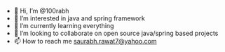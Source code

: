 - 👋 Hi, I’m @100rabh
- 👀 I’m interested in java and spring framework
- 🌱 I’m currently learning everything
- 💞️ I’m looking to collaborate on open source java/spring based projects
- 📫 How to reach me saurabh.rawat7@yahoo.com

<!---
100rabh/100rabh is a ✨ special ✨ repository because its `README.md` (this file) appears on your GitHub profile.
You can click the Preview link to take a look at your changes.
--->
